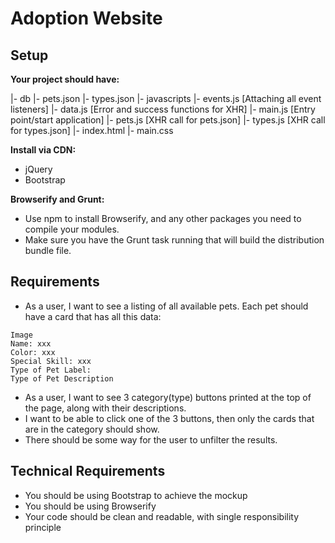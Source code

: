 # Adoption Website

## Setup

**Your project should have:**

|- db
    |- pets.json
    |- types.json
|- javascripts
    |- events.js [Attaching all event listeners]
    |- data.js [Error and success functions for XHR]
    |- main.js [Entry point/start application]
    |- pets.js [XHR call for pets.json]
    |- types.js [XHR call for types.json]
|- index.html
|- main.css

**Install via CDN:**

- jQuery
- Bootstrap

**Browserify and Grunt:**

- Use npm to install Browserify, and any other packages you need to compile your modules.
- Make sure you have the Grunt task running that will build the distribution bundle file.

## Requirements

- As a user, I want to see a listing of all available pets. Each pet should have a card that has all this data:
```
Image
Name: xxx
Color: xxx
Special Skill: xxx
Type of Pet Label:
Type of Pet Description
```
- As a user, I want to see 3 category(type) buttons printed at the top of the page, along with their descriptions.
- I want to be able to click one of the 3 buttons, then only the cards that are in the category should show.
- There should be some way for the user to unfilter the results.

## Technical Requirements

- You should be using Bootstrap to achieve the mockup
- You should be using Browserify
- Your code should be clean and readable, with single responsibility principle